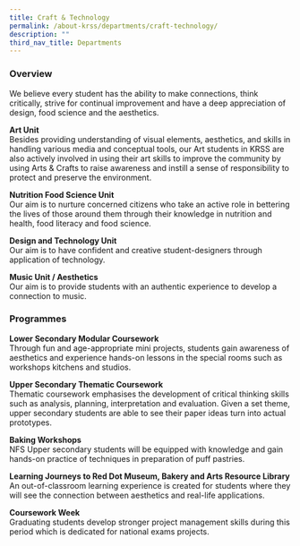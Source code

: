 ```yaml
---
title: Craft & Technology
permalink: /about-krss/departments/craft-technology/
description: ""
third_nav_title: Departments
---
```

### Overview

We believe every student has the ability to make connections, think critically, strive for continual improvement and have a deep appreciation of design, food science and the aesthetics.

**Art Unit**  
Besides providing understanding of visual elements, aesthetics, and skills in handling various media and conceptual tools, our Art students in KRSS are also actively involved in using their art skills to improve the community by using Arts & Crafts to raise awareness and instill a sense of responsibility to protect and preserve the environment.

**Nutrition Food Science Unit**  
Our aim is to nurture concerned citizens who take an active role in bettering the lives of those around them through their knowledge in nutrition and health, food literacy and food science.

**Design and Technology Unit**  
Our aim is to have confident and creative student-designers through application of technology.

**Music Unit / Aesthetics**  
Our aim is to provide students with an authentic experience to develop a connection to music.


### Programmes

**Lower Secondary Modular Coursework**  
Through fun and age-appropriate mini projects, students gain awareness of aesthetics and experience hands-on lessons in the special rooms such as workshops kitchens and studios.

**Upper Secondary Thematic Coursework**  
Thematic coursework emphasises the development of critical thinking skills such as analysis, planning, interpretation and evaluation. Given a set theme, upper secondary students are able to see their paper ideas turn into actual prototypes.

**Baking Workshops**  
NFS Upper secondary students will be equipped with knowledge and gain hands-on practice of techniques in preparation of puff pastries.

**Learning Journeys to Red Dot Museum, Bakery and Arts Resource Library**  
An out-of-classroom learning experience is created for students where they will see the connection between aesthetics and real-life applications.

**Coursework Week**  
Graduating students develop stronger project management skills during this period which is dedicated for national exams projects.